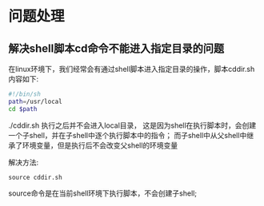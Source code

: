 <!--
 * @Author: tangdaoyong
 * @Date: 2021-01-21 12:01:57
 * @LastEditors: tangdaoyong
 * @LastEditTime: 2021-01-21 12:02:54
 * @Description: 问题处理
-->
# 问题处理

## 解决shell脚本cd命令不能进入指定目录的问题

在linux环境下，我们经常会有通过shell脚本进入指定目录的操作，脚本cddir.sh内容如下:
```sh
#!/bin/sh
path=/usr/local
cd $path
```
./cddir.sh 执行之后并不会进入local目录， 这是因为shell在执行脚本时，会创建一个子shell，并在子shell中逐个执行脚本中的指令； 而子shell中从父shell中继承了环境变量，但是执行后不会改变父shell的环境变量

解决方法:
```
source cddir.sh
```
source命令是在当前shell环境下执行脚本，不会创建子shell;
